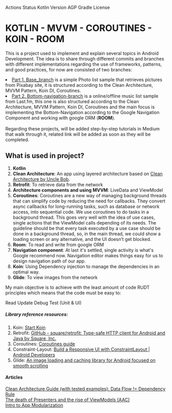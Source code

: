 Actions Status Kotlin Version AGP Gradle License

# KOTLIN - MVVM - COROUTINES - KOIN - ROOM
This is a project used to implement and explain several topics in Android Development. The idea is to share through different commits and branches with different implementations regarding the use of frameworks, patterns, and good practices, for now are consisted of two branches: 
<il>
<li><a href="https://github.com/sepidevatankhah/Kotlin-Coroutine-Koin-Clean-Arc/tree/base-branch">Part 1. Base_branch</a> is a simple Photo list sample that retrieves pictures from Pixabay site, it is structured according to the Clean Architecture, MVVM Pattern, Koin DI, Coroutines.</li>
<li><a href="https://github.com/sepidevatankhah/Kotlin-Coroutine-Koin-Clean-Arc/tree/bottom-navigation-branch">Part 2. Bottom-navigation-branch</a> is a online/offline music list sample from Last.fm, this one is also structured according to the Clean Architecture, MVVM Pattern, Koin DI, Coroutines and the main focus is implementing the Bottom-Navigation according to the Google Navigation Component and working with google ORM (<b>ROOM</b>).</li>
</il>
</br>
Regarding these projects, will be added step-by-step tutorials in Medium that walk through it, related link will be added as soon as they will be completed.

<h2>What is used in project? </h2>
<ol>
 <li><strong>Kotlin</strong></li>
<li><strong>Clean Architecture</strong>: An app using layered architecture based on <a href="http://blog.cleancoder.com/uncle-bob/2012/08/13/the-clean-architecture.html" rel="nofollow">Clean Architecture by Uncle Bob</a>.</li>
<li><strong>Retrofit</strong>: To retrieve data from the network</li>
<li><strong>Architecture components and using MVVM</strong>: LiveData and ViewModel</li>
<li><strong>Coroutines</strong>: Coroutines are a new way of managing background threads that can simplify code by reducing the need for callbacks. They convert async callbacks for long-running tasks, such as database or network access, into sequential code. We use coroutines to do tasks in a background thread. This goes very well with the idea of use cases, single actions that the ViewModel calls depending of its needs. The guideline should be that every task executed by a use case should be done in a background thread, so, in the main thread, we could show a loading screen or any alternative, and the UI doesn’t get blocked.</li>
<li><strong>Room</strong>: To read and write from google ORM </li>
<li><strong>Navigation component</strong>: At last it's settled, single activity is what's Google recommend now. Navigation editor makes things easy for us to design navigation path of our app.</li>
<li><strong>Koin</strong>: Using Dependency injection to manage the dependencies in an optimal way.</li>
<li><strong>Glide</strong>: To view images from the network </li>
</ol>

My main objective is to achieve with the least amount of code RUDT principles which means that the code must be easy to:

Read
Update
Debug
Test (Unit & UI)

<h5>Library reference resources:</h5>
<ol>
<li>Koin: <a href="https://insert-koin.io/">Start Koin</a></li>
<li>Retrofit: <a href="https://github.com/square/retrofit">GitHub - square/retrofit: Type-safe HTTP client for Android and Java by Square, Inc.</a></li>
<li>Coroutines: <a href="https://kotlinlang.org/docs/coroutines-guide.html">Coroutines guide</a></li>
<li>Constraint-Layout: <a href="https://developer.android.com/training/constraint-layout/index.html" rel="nofollow">Build a Responsive UI with ConstraintLayout | Android Developers</a></li>
<li>Glide: <a href="https://github.com/bumptech/glide" rel="nofollow">An image loading and caching library for Android focused on smooth scrolling </a></li>
</ol>

<h4>Articles</h4>
<a href="https://proandroiddev.com/clean-architecture-data-flow-dependency-rule-615ffdd79e29/">Clean Architecture Guide (with tested examples): Data Flow != Dependency Rule</a></br>
<a href="https://proandroiddev.com/the-death-of-presenters-and-the-rise-of-viewmodels-aac-f14d54b419a">The death of Presenters and the rise of ViewModels (AAC)</a></br>
<a href="https://proandroiddev.com/intro-to-app-modularization-42411e4c421e">Intro to App Modularization</a></br>
